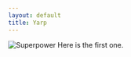 ```yaml
---
layout: default
title: Yarp
---
```


![Superpower]({{site.github.url}}/assets/comics/superpower.png)
Here is the first one.

